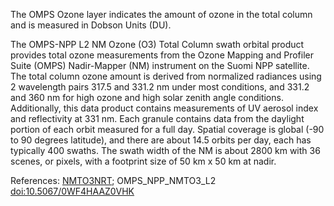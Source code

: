 The OMPS Ozone layer indicates the amount of ozone in the total column and is measured in Dobson Units (DU).

The OMPS-NPP L2 NM Ozone (O3) Total Column swath orbital product provides total ozone measurements from the Ozone Mapping and Profiler Suite (OMPS) Nadir-Mapper (NM) instrument on the Suomi NPP satellite. The total column ozone amount is derived from normalized radiances using 2 wavelength pairs 317.5 and 331.2 nm under most conditions, and 331.2 and 360 nm for high ozone and high solar zenith angle conditions. Additionally, this data product contains measurements of UV aerosol index and reflectivity at 331 nm. Each granule contains data from the daylight portion of each orbit measured for a full day. Spatial coverage is global (-90 to 90 degrees latitude), and there are about 14.5 orbits per day, each has typically 400 swaths. The swath width of the NM is about 2800 km with 36 scenes, or pixels, with a footprint size of 50 km x 50 km at nadir.

References: [NMTO3NRT](https://cmr.earthdata.nasa.gov/search/concepts/C1439272084-OMINRT.html); OMPS_NPP_NMTO3_L2 [doi:10.5067/0WF4HAAZ0VHK](https://doi.org/10.5067/0WF4HAAZ0VHK)
